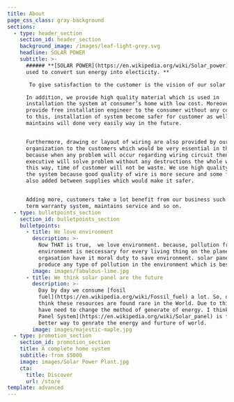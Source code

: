 ```yaml
---
title: About
page_css_class: gray-background
sections:
  - type: header_section
    section_id: header_section
    background_image: /images/leaf-light-grey.svg
    headline: SOLAR POWER
    subtitle: >-
      ###### **[SOLAR POWER](https://en.wikipedia.org/wiki/Solar_power)— are
      used to convert sun energy into electicity. **

       To give satisfaction to the customer is the vision of our solar plant industry. In our organization, the main motive to give more satisfaction to the customer at low charges.

      In addition, we provide high quality material which is used in
      installation the system at consumer’s home with low cost. Moreover,
      provide free installation engineer to the consumer without any cost. Due
      to this, installation of system become safer for customer as well as
      maintains will done very easily way in the future. 


      Furthermore, drawing or layout of wiring are also provided by our
      organization to the customers which would be very essential in the future
      because when any problem will occur regarding wiring circuit then our
      executive will solve problem without any destructions the whole wiring. In
      this way, time of customer will not be waste. We use high quality wire in
      the system because good quality of wire is more secure and some fuse is
      also added between supplies which would make it safer. 


      Adding more, customers take a lot benefit from our business such as long
      term warranty system, maintains service and so on.
  - type: bulletpoints_section
    section_id: bulletpoints_section
    bulletpoints:
      - title: We love environment
        description: >-
          Now THAT is true,  we love environment. because, pollution free
          environment is neccessary for every living thing on the planet. Our
          orgasation have it moral duty to save environment. solar panel not
          produce any type of pollution in the environment which is best for us.
        image: images/fabulous-lime.jpg
      - title: We think solar panel are the future
        description: >-
          Day by day we consume [fosil
          fuel](https://en.wikipedia.org/wiki/Fossil_fuel) a lot. So, one day, i
          think these resources are found rare in the World. Due to this, we
          have need to change the method of generate of energy. I think [Solar
          Panel System](https://en.wikipedia.org/wiki/Solar_panel) is first and
          better way to genrate the energy and furture of world.
        image: images/majestic-maple.jpg
  - type: promotion_section
    section_id: promotion_section
    title: A complete home system
    subtitle: from $5000
    image: images/Solar Power Plant.jpg
    cta:
      title: Discover
      url: /store
template: advanced
---
```

